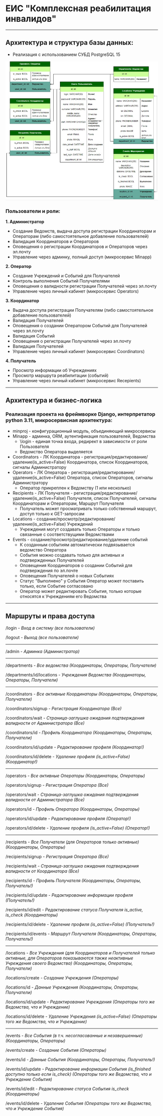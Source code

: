 # ЕИС "Комплексная реабилитация инвалидов"
<!-- ![git-logo](https://git-scm.com/images/logos/downloads/Git-Logo-2Color.png)  -->

---

## Архитектура и структура базы данных:
- Реализация с использованием СУБД PostgreSQL 15

![DB](DB.jpg)

### Пользователи и роли:


**1. Администратор**
- Создание Ведомств, выдача доступа регистрации Координаторам и Операторам (либо самостоятельное добавление пользователей)
- Валидация Координаторов и Операторов
- Оповещения о регистрации Координаторов и Операторов через эл.почту
- Управление через админку, полный доступ (микросервис Minapp)

**2. Оператор**
- Создание Учреждений и Событий для Получателей
- Контроль выполнения Событий Получателями
- Оповещения о валидности регистрации Получателей через эл.почту
- Управление через личный кабинет (микросервис Operators)

**3. Координатор**
- Выдача доступа регистрации Получателям (либо самостоятельное добавление пользователей)
- Валидация Получателей
- Оповещения о создании Оператором Событий для Получателей через эл.почту
- Валидация Событий
- Оповещения о регистрации Получателей через эл.почту
- Валидация Получателей
- Управление через личный кабинет (микросервис Coordinators)

**4. Получатель**
- Просмотр информации об Учреждениях
- Просмотр маршрута реабилитации (событий)
- Управление через личный кабинет (микросервис Recepients)

---
## Архитектура и бизнес-логика

### Реализация проекта на фреймворке Django, интерпретатор python 3.11, микросервисная архитектура:
- minproj - конфигурационный модуль, объединяющий микросервисы
- Minapp - админка, ORM, аутентификация пользователей, Ведомства
  - \login - единая точка входа, редирект в зависимости от роли Пользователя 
  - Ведомство Оператора выделяется
- Coordinators - ЛК Координатора - регистрация/редактирование/удаление(is_active=False) Координатора, список Координаторов, сигналы Администратору
- Operators - ЛК Оператора - регистрация/редактирование/удаление(is_active=False) Оператора, список Операторов, сигналы Администратору
  - Оператор прикреплен к Ведомству (1 или несколько)
- Recipients - ЛК Получателя - регистрация/редактирование/удаление(is_active=False) Получателя, список Получателей, сигналы Координаторам и Операторам, Маршрут Получателя
  - Получатель может просматривать только собственный маршрут, доступ только к GET-запросам 
- Locations - создание/просмотр/редактирование/удаление(is_active=False) Учреждений
  - Учреждения могут создавать только Операторы и только связанные с соответствущими Ведомствами 
- Events - создание/просмотр/редактирование/удаление событий
  - К созданным событиям автоматически подвязывается ведомство Оператора
  - События можно создавать только для активных и подтвержденных Получателей
  - Оповещения Координаторов о создании Событий для подтверждения по эл.почте
  - Оповещения Получателей о новых Событиях
  - Статус "Выполнено" у События Оператор может поставить только, если Событие согласовано
  - Оператор может редактировать События, только которые относятся к Учреждениям его Ведомства
  
---
## Маршруты и права доступа
/login *- Вход в систему (все пользователи)* 

/logout *- Выход (все пользователи)*

---

/admin *- Админка (Администратор)*

---

/departments *- Все ведомства (Координаторы, Операторы, Получатели)*

/departments/id/locations *- Учреждения Ведомства (Координаторы, Операторы, Получатели)*

---

/coordinators *- Все активные Координаторы (Координаторы, Операторы, Получатели)*

/coordinators/signup *- Регистрация Координатора (Все)*

/coordinators/wait *- Страница-заглушка ожидания подтверждения валидности от Администратора (Все)*

/coordinators/id *- Профиль Координатора (Координаторы, Операторы, Получатели)*

/coordinators/id/update *- Редактирование профиля (Координатор!)*

/coordinators/id/delete *- Удаление профиля (is_active=False) (Координатор!)*

---

/operators *- Все активные Операторы (Координаторы, Операторы)*

/operators/signup *- Регистрация Оператора (Все)*

/operators/wait *- Страница-заглушка ожидания подтверждения валидности от Администратора (Все)*

/operators/id *- Профиль Оператора (Координаторы, Операторы)*

/operators/id/update *- Редактирование профиля (Оператор!)*

/operators/id/delete *- Удаление профиля (is_active=False) (Оператор!)*

---

/recipients *- Все Получатели (для Операторов только активные) (Координаторы, Операторы)*

/recipients/signup *- Регистрация Оператора (Все)*

/recipients/wait *- Страница-заглушка ожидания подтверждения валидности от Координатора (Все)*

/recipients/id *- Профиль Получателя (Координаторы, Операторы, Получатель!)*

/recipients/id/update *- Редактирование информации профиля (Получатель!)*

/recipients/id/edit *- Редактирование статуса Получателя is_active, is_check (Координаторы)*

/recipients/id/delete *- Удаление профиля (is_active=False) (Получатель!)*

/recipients/id/events *- Маршрут Получателя (Координаторы, Операторы, Получатель!)*

---

/locations *- Все Учреждения (для Координаторов и Получателей только активные, для Операторов показываются также неактивные Учреждения своего Ведомства) (Координаторы, Операторы, Получатели)*

/locations/create *- Создание Учреждения (Операторы)*

/locations/id *- Данные Учреждения (Координаторы, Операторы, Получатели)*

/locations/id/update *- Редактирование Учреждения (Операторы того же Ведомства, что и Учреждение)*

/locations/id/delete *- Удаление Учреждения (is_active=False) (Операторы того же Ведомства, что и Учреждение)*

---

/events *- Все События (в т.ч. несогласованные и незавершенные) (Координаторы, Операторы)*

/events/create *- Создание События (Операторы)*

/events/id *- Данные События (Координаторы, Операторы, Получатель!)*

/events/id/update *- Редактирование информации События (is_finished доступно только если is_check) (Операторы того же Ведомства, что и Учреждение События)*

/events/id/edit *- Редактирование статуса События is_check (Координаторы)*

/events/id/delete *- Удаление События (Операторы того же Ведомства, что и Учреждение События)*

